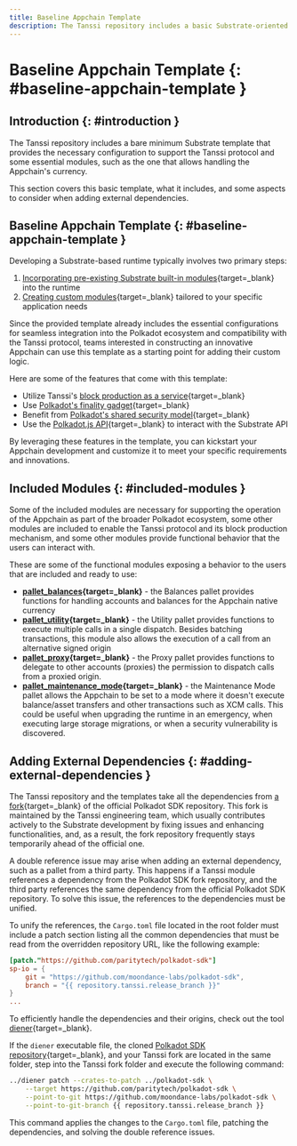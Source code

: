 ```yaml
---
title: Baseline Appchain Template
description: The Tanssi repository includes a basic Substrate-oriented template that provides the necessary configuration to kick-start the development of an Appchain.
---
```


# Baseline Appchain Template {: #baseline-appchain-template }

## Introduction {: #introduction }

The Tanssi repository includes a bare minimum Substrate template that provides the necessary configuration to support the Tanssi protocol and some essential modules, such as the one that allows handling the Appchain's currency.

This section covers this basic template, what it includes, and some aspects to consider when adding external dependencies.

## Baseline Appchain Template {: #baseline-appchain-template }

Developing a Substrate-based runtime typically involves two primary steps:

1. [Incorporating pre-existing Substrate built-in modules](/builders/build/local/adding-built-in-pallet/){target=_blank} into the runtime
2. [Creating custom modules](/builders/build/local/adding-custom-made-module/){target=_blank} tailored to your specific application needs

Since the provided template already includes the essential configurations for seamless integration into the Polkadot ecosystem and compatibility with the Tanssi protocol, teams interested in constructing an innovative Appchain can use this template as a starting point for adding their custom logic.

Here are some of the features that come with this template:

- Utilize Tanssi's [block production as a service](/learn/tanssi/technical-features/#block-production-as-a-service){target=_blank}
- Use [Polkadot's finality gadget](https://wiki.polkadot.network/docs/learn-consensus#finality-gadget-grandpa){target=_blank}
- Benefit from [Polkadot's shared security model](https://wiki.polkadot.network/docs/learn-parachains#shared-security){target=_blank}
- Use the [Polkadot.js API](/builders/interact/substrate-api/polkadot-js-api){target=_blank} to interact with the Substrate API

By leveraging these features in the template, you can kickstart your Appchain development and customize it to meet your specific requirements and innovations.

## Included Modules {: #included-modules }

Some of the included modules are necessary for supporting the operation of the Appchain as part of the broader Polkadot ecosystem, some other modules are included to enable the Tanssi protocol and its block production mechanism, and some other modules provide functional behavior that the users can interact with. 

These are some of the functional modules exposing a behavior to the users that are included and ready to use:

- **[pallet_balances](https://paritytech.github.io/substrate/master/pallet_balances/index.html){target=_blank}** - the Balances pallet provides functions for handling accounts and balances for the Appchain native currency
- **[pallet_utility](https://paritytech.github.io/polkadot-sdk/master/pallet_utility/index.html){target=_blank}** - the Utility pallet provides functions to execute multiple calls in a single dispatch. Besides batching transactions, this module also allows the execution of a call from an alternative signed origin
- **[pallet_proxy](https://paritytech.github.io/polkadot-sdk/master/pallet_proxy/index.html){target=_blank}** - the Proxy pallet provides functions to delegate to other accounts (proxies) the permission to dispatch calls from a proxied origin.
- **[pallet_maintenance_mode](https://github.com/moondance-labs/moonkit/blob/tanssi-polkadot-v1.3.0/pallets/maintenance-mode/src/lib.rs){target=_blank}** - the Maintenance Mode pallet allows the Appchain to be set to a mode where it doesn't execute balance/asset transfers and other transactions such as XCM calls. This could be useful when upgrading the runtime in an emergency, when executing large storage migrations, or when a security vulnerability is discovered.

## Adding External Dependencies {: #adding-external-dependencies }

The Tanssi repository and the templates take all the dependencies from [a fork](https://github.com/moondance-labs/polkadot-sdk){target=_blank} of the official Polkadot SDK repository. This fork is maintained by the Tanssi engineering team, which usually contributes actively to the Substrate development by fixing issues and enhancing functionalities, and, as a result, the fork repository frequently stays temporarily ahead of the official one.

A double reference issue may arise when adding an external dependency, such as a pallet from a third party. This happens if a Tanssi module references a dependency from the Polkadot SDK fork repository, and the third party references the same dependency from the official Polkadot SDK repository. To solve this issue, the references to the dependencies must be unified.

To unify the references, the `Cargo.toml` file located in the root folder must include a patch section listing all the common dependencies that must be read from the overridden repository URL, like the following example:

```toml
[patch."https://github.com/paritytech/polkadot-sdk"]
sp-io = { 
    git = "https://github.com/moondance-labs/polkadot-sdk", 
    branch = "{{ repository.tanssi.release_branch }}" 
}
...
```

To efficiently handle the dependencies and their origins, check out the tool [diener](https://github.com/paritytech/diener){target=_blank}. 

If the `diener` executable file, the cloned [Polkadot SDK repository](https://github.com/paritytech/polkadot-sdk){target=_blank}, and your Tanssi fork are located in the same folder, step into the Tanssi fork folder and execute the following command:

```bash
../diener patch --crates-to-patch ../polkadot-sdk \
    --target https://github.com/paritytech/polkadot-sdk \
    --point-to-git https://github.com/moondance-labs/polkadot-sdk \
    --point-to-git-branch {{ repository.tanssi.release_branch }}
```

This command applies the changes to the `Cargo.toml` file, patching the dependencies, and solving the double reference issues.